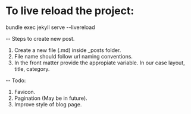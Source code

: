 # To live reload the project:
bundle exec jekyll serve --livereload


-- Steps to create new post.
1. Create a new file (.md) inside _posts folder.
2. File name should follow url naming conventions.
3. In the front matter provide the appropiate variable. In our case layout, title, category.

-- Todo:
1. Favicon.
2. Pagination (May be in future).
3. Improve style of blog page.